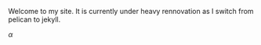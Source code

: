 Welcome to my site. It is currently under heavy rennovation as I switch from pelican to jekyll.

$\alpha$
